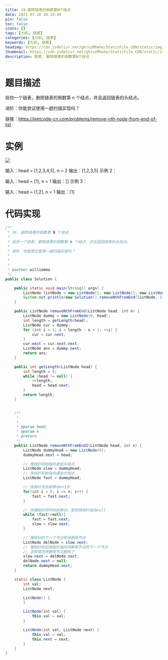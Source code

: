 ```yaml
---
title: 19-删除链表的倒数第N个结点
date: 2021-07-20 10:10:49
pin: false
toc: false
icons: []
tags: [力扣, 链表]
categories: [力扣, 链表]
keywords: [力扣, 链表]
headimg: https://cdn.jsdelivr.net/gh/xzMhehe/StaticFile_CDN/static/img/20210720093444.jpg
thumbnail: https://cdn.jsdelivr.net/gh/xzMhehe/StaticFile_CDN/static/img/20210720093444.jpg
description: 链表, 删除链表的倒数第N个结点
---
```

# 题目描述
给你一个链表，删除链表的倒数第 n 个结点，并且返回链表的头结点。

进阶：你能尝试使用一趟扫描实现吗？

链接：https://leetcode-cn.com/problems/remove-nth-node-from-end-of-list

# 实例
![](https://cdn.jsdelivr.net/gh/xzMhehe/StaticFile_CDN/static/img/20210720101547.png)


输入：head = [1,2,3,4,5], n = 2
输出：[1,2,3,5]
示例 2：

输入：head = [1], n = 1
输出：[]
示例 3：

输入：head = [1,2], n = 1
输出：[1]

# 代码实现

```java
/**
 * 19. 删除链表的倒数第 N 个结点
 *
 * 给你一个链表，删除链表的倒数第 n 个结点，并且返回链表的头结点。
 *
 * 进阶：你能尝试使用一趟扫描实现吗？
 *
 *
 *
 * @author williamma
 */
public class Solution {

    public static void main(String[] args) {
        ListNode listNode = new ListNode(1, new ListNode(2, new ListNode(5, new ListNode(9))));
        System.out.println(new Solution().removeNthFromEnd(listNode, 3));
    }

    public ListNode removeNthFromEnd(ListNode head, int n) {
        ListNode dummy = new ListNode(0, head);
        int length = getLength(head);
        ListNode cur = dummy;
        for (int i = 1; i < length - n + 1; ++i) {
            cur = cur.next;
        }
        cur.next = cur.next.next;
        ListNode ans = dummy.next;
        return ans;
    }

    public int getLength(ListNode head) {
        int length = 0;
        while (head != null) {
            ++length;
            head = head.next;
        }
        return length;
    }


    /**
     *
     *
     * @param head
     * @param n
     * @return
     */
    public ListNode removeNthFromEnd2(ListNode head, int n) {
        ListNode dummyHead = new ListNode(0);
        dummyHead.next = head;

        // 慢指针初始指向虚拟头结点
        ListNode slow = dummyHead;
        // 快指针初始指向虚拟头结点
        ListNode fast = dummyHead;

        // 快指针先向前移动n+1步
        for(int i = 0; i <= n; i++) {
            fast = fast.next;
        }

        // 快慢指针同时向前移动，直到快指针指向null
        while (fast!=null){
            fast = fast.next;
            slow = slow.next;
        }

        // 慢指针的下一个节点即待删除节点
        ListNode delNode = slow.next;
        // 慢指针的后继指针指向待删除节点的下一个节点
        // 这样就将待删除节点删除了
        slow.next = delNode.next;
        delNode.next = null;
        return dummyHead.next;
    }

    static class ListNode {
        int val;
        ListNode next;

        ListNode() {
        }

        ListNode(int val) {
            this.val = val;
        }

        ListNode(int val, ListNode next) {
            this.val = val;
            this.next = next;
        }
    }
}
```